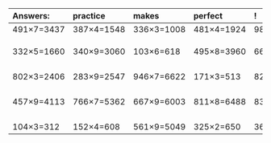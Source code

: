 | Answers: | practice | makes | perfect | ! |
| :--- | :--- | :--- | :--- | :--- |
| 491×7=3437 | 387×4=1548 | 336×3=1008 | 481×4=1924 | 988×7=6916 | 
|   |   |   |   |   | 
|   |   |   |   |   | 
|   |   |   |   |   | 
| 332×5=1660 | 340×9=3060 | 103×6=618 | 495×8=3960 | 668×8=5344 | 
|   |   |   |   |   | 
|   |   |   |   |   | 
|   |   |   |   |   | 
|   |   |   |   |   | 
| 802×3=2406 | 283×9=2547 | 946×7=6622 | 171×3=513 | 822×3=2466 | 
|   |   |   |   |   | 
|   |   |   |   |   | 
|   |   |   |   |   | 
|   |   |   |   |   | 
| 457×9=4113 | 766×7=5362 | 667×9=6003 | 811×8=6488 | 837×4=3348 | 
|   |   |   |   |   | 
|   |   |   |   |   | 
|   |   |   |   |   | 
|   |   |   |   |   | 
| 104×3=312 | 152×4=608 | 561×9=5049 | 325×2=650 | 362×6=2172 | 
